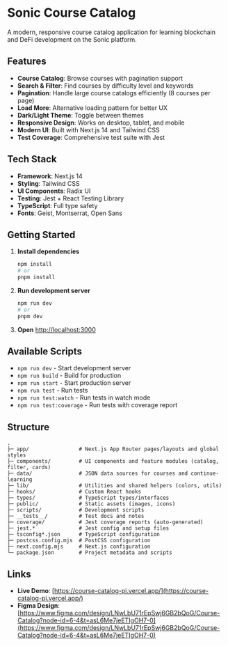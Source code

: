 # Sonic Course Catalog

A modern, responsive course catalog application for learning blockchain and DeFi development on the Sonic platform.

## Features

-  **Course Catalog**: Browse courses with pagination support
-  **Search & Filter**: Find courses by difficulty level and keywords
-  **Pagination**: Handle large course catalogs efficiently (8 courses per page)
-  **Load More**: Alternative loading pattern for better UX
-  **Dark/Light Theme**: Toggle between themes
-  **Responsive Design**: Works on desktop, tablet, and mobile
-  **Modern UI**: Built with Next.js 14 and Tailwind CSS
-  **Test Coverage**: Comprehensive test suite with Jest

## Tech Stack

- **Framework**: Next.js 14
- **Styling**: Tailwind CSS
- **UI Components**: Radix UI
- **Testing**: Jest + React Testing Library
- **TypeScript**: Full type safety
- **Fonts**: Geist, Montserrat, Open Sans

## Getting Started

1. **Install dependencies**
   ```bash
   npm install
   # or
   pnpm install
   ```

2. **Run development server**
   ```bash
   npm run dev
   # or
   pnpm dev
   ```

3. **Open** [http://localhost:3000](http://localhost:3000)

## Available Scripts

- `npm run dev` - Start development server
- `npm run build` - Build for production
- `npm run start` - Start production server
- `npm run test` - Run tests
- `npm run test:watch` - Run tests in watch mode
- `npm run test:coverage` - Run tests with coverage report


## Structure

```text
.
├─ app/                # Next.js App Router pages/layouts and global styles
├─ components/         # UI components and feature modules (catalog, filter, cards)
├─ data/               # JSON data sources for courses and continue-learning
├─ lib/                # Utilities and shared helpers (colors, utils)
├─ hooks/              # Custom React hooks
├─ types/              # TypeScript types/interfaces
├─ public/             # Static assets (images, icons)
├─ scripts/            # Development scripts
├─ __tests__/          # Test docs and notes
├─ coverage/           # Jest coverage reports (auto-generated)
├─ jest.*              # Jest config and setup files
├─ tsconfig*.json      # TypeScript configuration
├─ postcss.config.mjs  # PostCSS configuration
├─ next.config.mjs     # Next.js configuration
└─ package.json        # Project metadata and scripts
```


## Links

- **Live Demo**: [https://course-catalog-pi.vercel.app/](https://course-catalog-pi.vercel.app/)
- **Figma Design**: [https://www.figma.com/design/LNwLbU71rEpSwj6GB2bQoG/Course-Catalog?node-id=6-4&t=asL6Me7jeETIgOH7-0](https://www.figma.com/design/LNwLbU71rEpSwj6GB2bQoG/Course-Catalog?node-id=6-4&t=asL6Me7jeETIgOH7-0)



